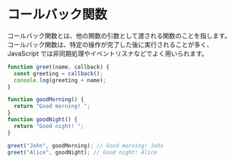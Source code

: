 # コールバック関数

コールバック関数とは、他の関数の引数として渡される関数のことを指します。
コールバック関数は、特定の操作が完了した後に実行されることが多く、JavaScript では非同期処理やイベントリスナなどでよく用いられます。

```typescript
function greet(name, callback) {
  const greeting = callback();
  console.log(greeting + name);
}

function goodMorning() {
  return "Good morning! ";
}
function goodNight() {
  return "Good night! ";
}

greet("John", goodMorning); // Good morning! John
greet("Alice", goodNight); // Good night! Alice
```
